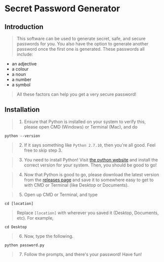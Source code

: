 # Secret Password Generator

## Introduction

> This software can be used to generate secret, safe, and secure passwords for you. You also have the option to generate another password once the first one is generated.
These passwords all include:
- an adjective
- a colour
- a noun
- a number
- a symbol

> All these factors can help you get a very secure password!


## Installation

> 1. Ensure that Python is installed on your system to verify this, please open CMD (Windows) or Terminal (Mac), and do
```
python --version
```
> 2. If it says something like `Python 2.7.10`, then you're all good. Feel free to skip step 3.

> 3. You need to install Python! Visit [the python website](https://www.python.org/downloads/) and install the correct version for your system. Then, you should be good to go!

> 4. Now that Python is good to go, please download the latest version from the [releases page](https://github.com/LearnPythonEasy/SecretPasswordGenerator/releases) and save it to somewhere easy to get to with CMD or Terminal (like Desktop or Documents).

> 5. Open up CMD or Terminal, and type
```
cd [location]
```
> Replace `[location]` with wherever you saved it (Desktop, Documents, etc). For example,
```
cd Desktop
```

> 6. Now, type the following.
```
python password.py
```

> 7. Follow the prompts, and there's your password! Have fun!

